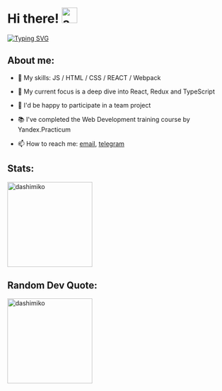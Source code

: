 
<h1 align="left">Hi there! <img src="https://media3.giphy.com/media/adi9Y9YdSpzOfdZ3UQ/giphy.gif?cid=ecf05e472ynv3ors1faqv896xiigdg8z5997koaqkesvx5w6&rid=giphy.gif&ct=g" alt="awesome parrot" width="35px" height="35px"></h1>
<p align="left"><a href="https://git.io/typing-svg"><img src="https://readme-typing-svg.demolab.com?font=Fira+Code&pause=500&width=465&lines=I'm+Dasha;beginner+frontend+developer;always+learning+new+things;" alt="Typing SVG"/></a></p>

## About me:

- 🚀 My skills: JS / HTML / CSS / REACT / Webpack   

- 🔭 My current focus is a deep dive into React, Redux and TypeScript

- 👯 I'd be happy to participate in a team project

- 📚 I've completed the Web Development training course by Yandex.Practicum

- 📫 How to reach me: [email](mailto:dashamikolaichuk@gmail.com?), [telegram](https://t.me/da_miko) 

## Stats:
  
<img src="https://github-readme-streak-stats.herokuapp.com/?user=dashimiko&theme=react&layout=compact&hide_border=true&mode=weekly" alt="dashimiko" height="192px"/>

## Random Dev Quote:
  
<img src="https://quotes-github-readme.vercel.app/api?type=horizontal&theme=nord" alt="dashimiko" height="192px"/>

